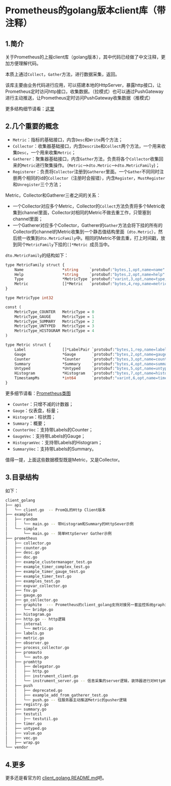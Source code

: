 # Prometheus的golang版本client库（带注释）



## 1.简介

关于Prometheus的上报client库（golang版本），其中代码已经做了中文注释，更加方便理解代码。

本质上通过`Collect`，`Gather`方法，进行数据采集，返回。

该库主要由业务代码进行应用，可以搭建本地的HttpServer，暴露http接口，让Prometheus定时访问http接口，收集数据。（拉模式）也可以通过PushGateway进行主动推送，让Prometheus定时访问PushGateway收集数据（推模式）



更多结构细节请看：[这里](https://ryanyang.gitbook.io/prometheus/di-yi-zhang-jie-shao/overview)



## 2.几个重要的概念

- `Metric`：指标的基础接口，内含`Desc`和`Write`两个方法；
- `Collector`：收集器基础接口，内含`Describe`和`Collect`两个方法，一个用来收集`Desc`，一个用来收集`Metric`；
- `Gatherer`：聚集器基础接口，内含`Gather`方法，负责将各个`Collector`收集回来的`Metric`进行聚集操作。（`Metric`-->`dto.Metric`—>`dto.MetricFamily`)；
- `Registerer`：负责将`Collector`注册到`Gatherer`里面。一个`Gather`不同同时注册两个相同的id的`Collector`（注册时会报错），内含`Register`，`MustRegister`和`Unregister`三个方法；



Metric，Collector和Gatherer三者之间的关系：

- 一个Collector对应多个Metric，Collector的`Collect`方法负责将多个Metric收集到channel里面，Collector对相同的Metric不做去重工作，只管塞到channel里面；
- 一个Gatherer对应多个Collector，Gatherer的`Gather`方法会将下挂的所有的Collector的channel的Metric收集到一个静态值结构里面（`dto.Metric`），然后统一收集到`dto.MetricFamily`中。相同的Metric不做去重，打上时间戳，放到同个`MetricFamily`下挂的`[]*Metric `成员当中。



`dto.MetricFamily`的结构如下：

```protobuf
type MetricFamily struct {
	Name                 *string     `protobuf:"bytes,1,opt,name=name" json:"name,omitempty"`
	Help                 *string     `protobuf:"bytes,2,opt,name=help" json:"help,omitempty"`
	Type                 *MetricType `protobuf:"varint,3,opt,name=type,enum=io.prometheus.client.MetricType" json:"type,omitempty"`
	Metric               []*Metric   `protobuf:"bytes,4,rep,name=metric" json:"metric,omitempty"`
}

type MetricType int32

const (
	MetricType_COUNTER   MetricType = 0
	MetricType_GAUGE     MetricType = 1
	MetricType_SUMMARY   MetricType = 2
	MetricType_UNTYPED   MetricType = 3
	MetricType_HISTOGRAM MetricType = 4
)

type Metric struct {
	Label                []*LabelPair `protobuf:"bytes,1,rep,name=label" json:"label,omitempty"`
	Gauge                *Gauge       `protobuf:"bytes,2,opt,name=gauge" json:"gauge,omitempty"`
	Counter              *Counter     `protobuf:"bytes,3,opt,name=counter" json:"counter,omitempty"`
	Summary              *Summary     `protobuf:"bytes,4,opt,name=summary" json:"summary,omitempty"`
	Untyped              *Untyped     `protobuf:"bytes,5,opt,name=untyped" json:"untyped,omitempty"`
	Histogram            *Histogram   `protobuf:"bytes,7,opt,name=histogram" json:"histogram,omitempty"`
	TimestampMs          *int64       `protobuf:"varint,6,opt,name=timestamp_ms,json=timestampMs" json:"timestamp_ms,omitempty"`
}
```



更多细节请看：[Prometheus类图](http://baidu.com)



- `Counter`：只增不减的计数器；
- `Gauge`：仪表盘，标量；
- `Histogram`：柱状图；
- `Summary`：概要；
- `CounterVec`：支持带Labels的Counter；
- `GaugeVec`：支持带Labels的Gauge；
- `HistogramVec`：支持带Labels的Histogram；
- `SummaryVec`：支持带Labels的Summary。

值得一提，上面这些数据模型既是Metric，又是Collector。





## 3.目录结构

如下：

```bash
client_golang
├── api
│   └── client.go  -- PromQL的Http Client版本
├── examples
│   ├── random
│   │   └── main.go -- 带Histogram和Summary的HttpSever示例
│   └── simple
│       └── main.go -- 简单HttpServer Gather示例
├── prometheus
│   ├── collector.go
│   ├── counter.go
│   ├── desc.go
│   ├── doc.go
│   ├── example_clustermanager_test.go
│   ├── example_timer_complex_test.go
│   ├── example_timer_gauge_test.go
│   ├── example_timer_test.go
│   ├── examples_test.go
│   ├── expvar_collector.go
│   ├── fnv.go
│   ├── gauge.go
│   ├── go_collector.go
│   ├── graphite  --- Prometheus的client_golang支持对接另一套监控系统graphite，这里实现了bridge进行数据推送到graphite
│   │   └── bridge.go
│   ├── histogram.go
│   ├── http.go -- http逻辑
│   ├── internal
│   │   └── metric.go
│   ├── labels.go
│   ├── metric.go
│   ├── observer.go
│   ├── process_collector.go
│   ├── promauto
│   │   └── auto.go
│   ├── promhttp
│   │   ├── delegator.go
│   │   ├── http.go
│   │   ├── instrument_client.go
│   │   └── instrument_server.go -- 信息采集的server逻辑，装饰器进行对HttpHandler进行包装
│   ├── push
│   │   ├── deprecated.go
│   │   ├── example_add_from_gatherer_test.go
│   │   └── push.go -- 往服务器主动推送Metric的pusher逻辑
│   ├── registry.go
│   ├── summary.go
│   ├── testutil
│   │   ├── testutil.go
│   ├── timer.go
│   ├── untyped.go
│   ├── value.go
│   ├── vec.go
│   ├── wrap.go
└── vendor
```



## 4.更多

更多还是看官方的 [client_golang.README.md](http://baidu.com)吧。


